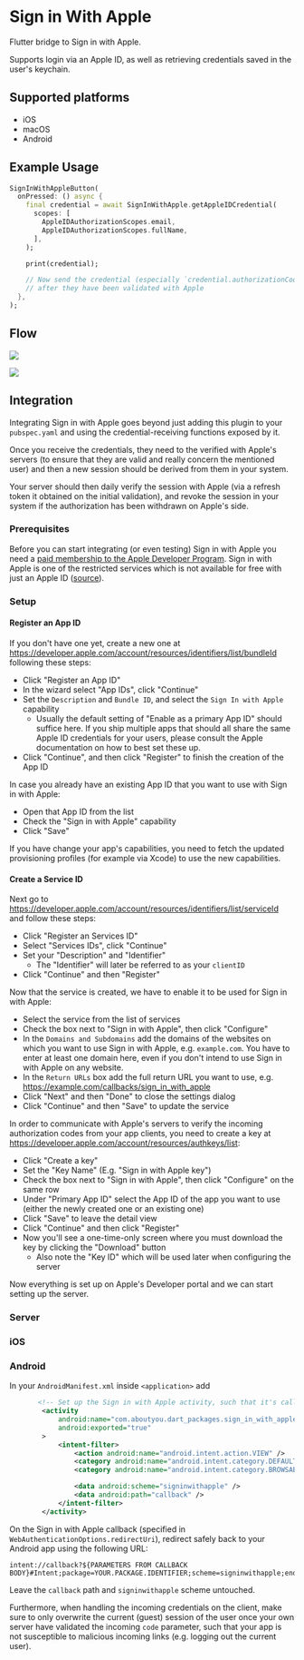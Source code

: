 # Sign in With Apple

Flutter bridge to Sign in with Apple.

Supports login via an Apple ID, as well as retrieving credentials saved in the user's keychain.

## Supported platforms

- iOS
- macOS
- Android

## Example Usage

```dart
SignInWithAppleButton(
  onPressed: () async {
    final credential = await SignInWithApple.getAppleIDCredential(
      scopes: [
        AppleIDAuthorizationScopes.email,
        AppleIDAuthorizationScopes.fullName,
      ],
    );

    print(credential);

    // Now send the credential (especially `credential.authorizationCode`) to your server to create a session
    // after they have been validated with Apple
  },
);
```

## Flow

![](https://raw.githubusercontent.com/aboutyou/dart_packages/be222ddd96233574f46b7ac512ec1e0735a9362d/assets/sign_in_with_apple/screenshots/1.png)

![](https://raw.githubusercontent.com/aboutyou/dart_packages/be222ddd96233574f46b7ac512ec1e0735a9362d/assets/sign_in_with_apple/screenshots/2.png)

## Integration

Integrating Sign in with Apple goes beyond just adding this plugin to your `pubspec.yaml` and using the credential-receiving functions exposed by it.

Once you receive the credentials, they need to the verified with Apple's servers (to ensure that they are valid and really concern the mentioned user) and then a new session should be derived from them in your system.

Your server should then daily verify the session with Apple (via a refresh token it obtained on the initial validation), and revoke the session in your system if the authorization has been withdrawn on Apple's side.

### Prerequisites

Before you can start integrating (or even testing) Sign in with Apple you need a [paid membership to the Apple Developer Program](https://developer.apple.com/programs/). Sign in with Apple is one of the restricted services which is not available for free with just an Apple ID ([source](https://developer.apple.com/programs/whats-included/)).

### Setup

#### Register an App ID  

If you don't have one yet, create a new one at https://developer.apple.com/account/resources/identifiers/list/bundleId following these steps:

* Click "Register an App ID"
* In the wizard select "App IDs", click "Continue"
* Set the `Description` and `Bundle ID`, and select the `Sign In with Apple` capability
  * Usually the default setting of "Enable as a primary App ID" should suffice here. If you ship multiple apps that should all share the same Apple ID credentials for your users, please consult the Apple documentation on how to best set these up.
* Click "Continue", and then click "Register" to finish the creation of the App ID

In case you already have an existing App ID that you want to use with Sign in with Apple:

* Open that App ID from the list
* Check the "Sign in with Apple" capability
* Click "Save"

If you have change your app's capabilities, you need to fetch the updated provisioning profiles (for example via Xcode) to use the new capabilities.

#### Create a Service ID

Next go to https://developer.apple.com/account/resources/identifiers/list/serviceId and follow these steps:

* Click "Register an Services ID"
* Select "Services IDs", click "Continue"
* Set your "Description" and "Identifier"
  * The "Identifier" will later be referred to as your `clientID`
* Click "Continue" and then "Register"

Now that the service is created, we have to enable it to be used for Sign in with Apple:

* Select the service from the list of services
* Check the box next to "Sign in with Apple", then click "Configure"
* In the `Domains and Subdomains` add the domains of the websites on which you want to use Sign in with Apple, e.g. `example.com`. You have to enter at least one domain here, even if you don't intend to use Sign in with Apple on any website.
* In the `Return URLs` box add the full return URL you want to use, e.g. https://example.com/callbacks/sign_in_with_apple
* Click "Next" and then "Done" to close the settings dialog
* Click "Continue" and then "Save" to update the service

In order to communicate with Apple's servers to verify the incoming authorization codes from your app clients, you need to create a key at https://developer.apple.com/account/resources/authkeys/list:

* Click "Create a key"
* Set the "Key Name" (E.g. "Sign in with Apple key")
* Check the box next to "Sign in with Apple", then click "Configure" on the same row
* Under "Primary App ID" select the App ID of the app you want to use (either the newly created one or an existing one)
* Click "Save" to leave the detail view
* Click "Continue" and then click "Register"
* Now you'll see a one-time-only screen where you must download the key by clicking the "Download" button
  * Also note the "Key ID" which will be used later when configuring the server

Now everything is set up on Apple's Developer portal and we can start setting up the server.

### Server

### iOS

### Android

In your `AndroidManifest.xml` inside `<application>` add

```xml
       <!-- Set up the Sign in with Apple activity, such that it's callable from the browser-redirect -->
        <activity
            android:name="com.aboutyou.dart_packages.sign_in_with_apple.SignInWithAppleCallback"
            android:exported="true"
        >
            <intent-filter>
                <action android:name="android.intent.action.VIEW" />
                <category android:name="android.intent.category.DEFAULT" />
                <category android:name="android.intent.category.BROWSABLE" />

                <data android:scheme="signinwithapple" />
                <data android:path="callback" />
            </intent-filter>
        </activity>
```

On the Sign in with Apple callback (specified in `WebAuthenticationOptions.redirectUri`), redirect safely back to your Android app using the following URL:

```
intent://callback?${PARAMETERS FROM CALLBACK BODY}#Intent;package=YOUR.PACKAGE.IDENTIFIER;scheme=signinwithapple;end
```

Leave the `callback` path and `signinwithapple` scheme untouched.

Furthermore, when handling the incoming credentials on the client, make sure to only overwrite the current (guest) session of the user once your own server have validated the incoming `code` parameter, such that your app is not susceptible to malicious incoming links (e.g. logging out the current user).